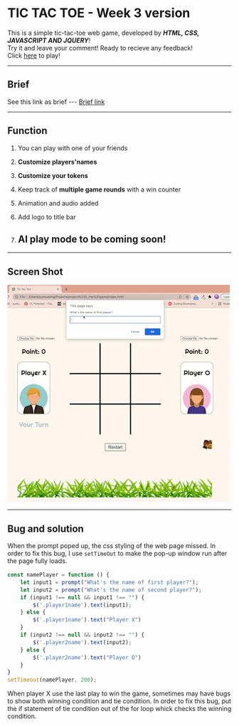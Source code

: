 TIC TAC TOE - Week 3 version
=====================================

This is a simple tic-tac-toe web game, developed by ***HTML, CSS, JAVASCRIPT AND JQUERY***! <br/>
Try it and leave your comment! Ready to recieve any 
feedback!
</br>
Click [here](https://123mandy.github.io/Project_Tic-Tac-Toe/) to play!

***
## Brief


See this link as brief --- [Brief link](https://gist.github.com/wofockham/8e959d5cfe7d120f1157)

***
## Function

1. You can play with one of your friends
2. **Customize players'names**
3. **Customize your tokens**
4. Keep track of **multiple game rounds** with a win counter
5. Animation and audio added
6. Add logo to title bar

7. ## AI play mode to be coming soon!

***
## Screen Shot
![screen shots](img/small_screenshot.gif)

***
## Bug and solution
When the prompt poped up, the css styling of the web page missed. In order to fix this bug, I use ```setTimeOut``` to make the pop-up window run after the page fully loads.

```javascript
const namePlayer = function () {
    let input1 = prompt("What's the name of first player?");
    let input2 = prompt("What's the name of second player?");
    if (input1 !== null && input1 !== "") {
        $('.player1name').text(input1);
    } else {
        $('.player1name').text("Player X")
    }
    if (input2 !== null && input2 !== "") {
        $('.player2name').text(input2);
    } else {
        $('.player2name').text("Player O")
    }
}
setTimeout(namePlayer, 200);
```
When player X use the last play to win the game, sometimes may have bugs to show both winning condition and tie condition. In order to fix this bug, put the if statement of tie condition out of the for loop whick checks the winning condition.

